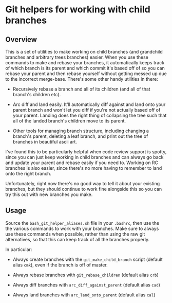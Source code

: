 # Git helpers for working with child branches

## Overview

This is a set of utilities to make working on child branches (and grandchild branches and arbitrary trees branches) easier.
When you use these commands to make and rebase your branches, it automatically keeps track of which branch is its parent and
which commit it's based off of so you can rebase your parent and then rebase yourself without getting messed up due to the
incorrect merge-base. There's some other handy utilities in there:

- Recursively rebase a branch and all of its children (and all of that branch's children etc).

- Arc diff and land easily. It'll automatically diff against and land onto your parent branch and won't let you diff if
  you're not actually based off of your parent. Landing does the right thing of collapsing the tree such that all of the landed
  branch's children move to its parent.

- Other tools for managing branch structure, including changing a branch's parent, deleting a leaf branch, and print out the
  tree of branches in beautiful ascii art.

I've found this to be particularly helpful when code review support is spotty, since you can just keep working in child
branches and can always go back and update your parent and rebase easily if you need to. Working on RC branches is also
easier, since there's no more having to remember to land onto the right branch.

Unfortunately, right now there's no good way to tell it about your existing branches, but they should continue to work fine
alongside this so you can try this out with new branches you make.

## Usage

Source the `bash_git_helper_aliases.sh` file in your `.bashrc`, then use the the various commands to work with your branches.
Make sure to always use these commands when possible, rather than using the raw git alternatives, so that this can keep
track of all the branches properly.

In particular:

- Always create branches with the `git_make_child_branch` script (default alias `cmk`), even if the
  branch is off of master.

- Always rebase branches with `git_rebase_children` (default alias `crb`)

- Always diff branches with `arc_diff_against_parent` (default alias `cad`)

- Always land branches with `arc_land_onto_parent` (default alias `cal`)
